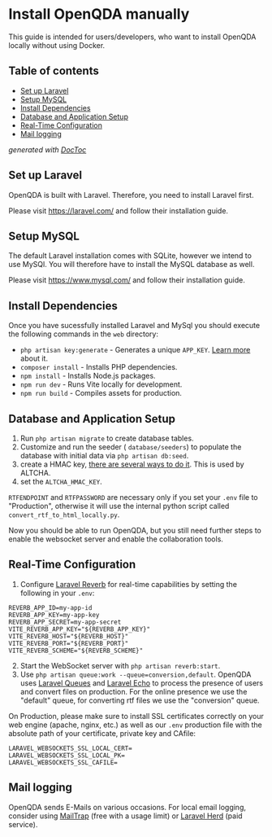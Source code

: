 # Install OpenQDA manually

This guide is intended for users/developers, who want to install OpenQDA locally without using Docker.

## Table of contents

<!-- START doctoc generated TOC please keep comment here to allow auto update -->
<!-- DON'T EDIT THIS SECTION, INSTEAD RE-RUN doctoc TO UPDATE -->

- [Set up Laravel](#set-up-laravel)
- [Setup MySQL](#setup-mysql)
- [Install Dependencies](#install-dependencies)
- [Database and Application Setup](#database-and-application-setup)
- [Real-Time Configuration](#real-time-configuration)
- [Mail logging](#mail-logging)

<!-- END doctoc generated TOC please keep comment here to allow auto update -->
*generated with [DocToc](https://github.com/thlorenz/doctoc)*

## Set up Laravel

OpenQDA is built with Laravel.
Therefore, you need to install Laravel first.

Please visit https://laravel.com/ and follow their installation guide.

## Setup MySQL

The default Laravel installation comes with SQLite, however
we intend to use MySQl. You will therefore have to install
the MySQL database as well.

Please visit https://www.mysql.com/ and follow their installation guide.

## Install Dependencies

Once you have sucessfully installed Laravel and MySql you should
execute the following commands in the `web` directory:

- `php artisan key:generate` - Generates a unique `APP_KEY`. [Learn more](https://medium.com/@kirinyetbrian/unlocking-the-importance-of-laravels-app-key-protecting-your-application-s-security-and-1302b98e4e72) about it.
- `composer install` - Installs PHP dependencies.
- `npm install` - Installs Node.js packages.
- `npm run dev` - Runs Vite locally for development.
- `npm run build` - Compiles assets for production.

## Database and Application Setup
1. Run `php artisan migrate` to create database tables.
2. Customize and run the seeder ( `database/seeders`) to populate the database with initial data via `php artisan db:seed`.
3. create a HMAC key, [there are several ways to do it](https://unix.stackexchange.com/questions/610039/how-to-do-hmacsha256-using-openssl-from-terminal). This is used by ALTCHA.
4. set the `ALTCHA_HMAC_KEY`.

`RTFENDPOINT` and `RTFPASSWORD` are necessary only if you set your `.env` file to "Production", otherwise it will use the internal python script called `convert_rtf_to_html_locally.py`.

Now you should be able to run OpenQDA, but you still need further steps to enable the websocket server and enable the collaboration tools.

## Real-Time Configuration
1. Configure [Laravel Reverb](https://reverb.laravel.com/) for real-time capabilities by setting the following in your `.env`:
```
REVERB_APP_ID=my-app-id
REVERB_APP_KEY=my-app-key
REVERB_APP_SECRET=my-app-secret
VITE_REVERB_APP_KEY="${REVERB_APP_KEY}"
VITE_REVERB_HOST="${REVERB_HOST}"
VITE_REVERB_PORT="${REVERB_PORT}"
VITE_REVERB_SCHEME="${REVERB_SCHEME}"
```
2. Start the WebSocket server with `php artisan reverb:start`.
3. Use `php artisan queue:work --queue=conversion,default`.
   OpenQDA uses [Laravel Queues](https://laravel.com/docs/11.x/queues) and [Laravel Echo](https://github.com/laravel/echo) to process the presence of users and convert files on production.
   For the online presence we use the "default" queue, for converting rtf files we use the "conversion" queue.

On Production, please make sure to install SSL certificates correctly on your web engine (apache, nginx, etc.) as well as our `.env` production file with the absolute path of your certificate, private key and CAfile:

```
LARAVEL_WEBSOCKETS_SSL_LOCAL_CERT=
LARAVEL_WEBSOCKETS_SSL_LOCAL_PK=
LARAVEL_WEBSOCKETS_SSL_CAFILE=
```


## Mail logging

OpenQDA sends E-Mails on various occasions.
For local email logging, consider using [MailTrap](https://mailtrap.io/) (free with a usage limit)
or [Laravel Herd](https://herd.laravel.com/) (paid service).
